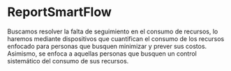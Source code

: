 # ReportSmartFlow
Buscamos resolver la falta de seguimiento en el consumo de recursos, lo haremos mediante dispositivos que cuantifican el consumo de los recursos enfocado para personas que busquen minimizar y prever sus costos. Asimismo, se enfoca a aquellas personas que busquen un control sistemático del consumo de sus recursos.
